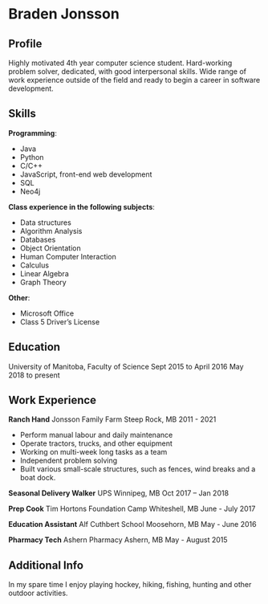 # Braden Jonsson

## Profile

Highly motivated 4th year computer science student.
Hard-working problem solver, dedicated, with good interpersonal skills.
Wide range of work experience outside of the field and ready to begin a career in software development.

## Skills
**Programming**:

* Java  
* Python
* C/C++
* JavaScript, front-end web development
* SQL
* Neo4j

**Class experience in the following subjects**:
   * Data structures
   * Algorithm Analysis
   * Databases
   * Object Orientation
   * Human Computer Interaction
   * Calculus
   * Linear Algebra 
   * Graph Theory

**Other**:
   * Microsoft Office
   * Class 5 Driver’s License 

## Education
University of Manitoba, Faculty of Science
Sept 2015 to April 2016
May 2018 to present

## Work Experience
**Ranch Hand**	Jonsson Family Farm
Steep Rock, MB	2011 - 2021

* Perform manual labour and daily maintenance
* Operate tractors, trucks, and other equipment
* Working on multi-week long tasks as a team
* Independent problem solving
* Built various small-scale structures, 
  such as fences, wind breaks and a boat dock.

**Seasonal Delivery Walker**	UPS
Winnipeg, MB	Oct 2017 – Jan 2018

**Prep Cook**	Tim Hortons Foundation Camp
Whiteshell, MB	 June - July 2017

**Education Assistant**	Alf Cuthbert School
Moosehorn, MB	 May - June 2016

**Pharmacy Tech**	Ashern Pharmacy
Ashern, MB	May - August 2015

## Additional Info

In my spare time I enjoy playing hockey, hiking, fishing, hunting and other outdoor activities.
